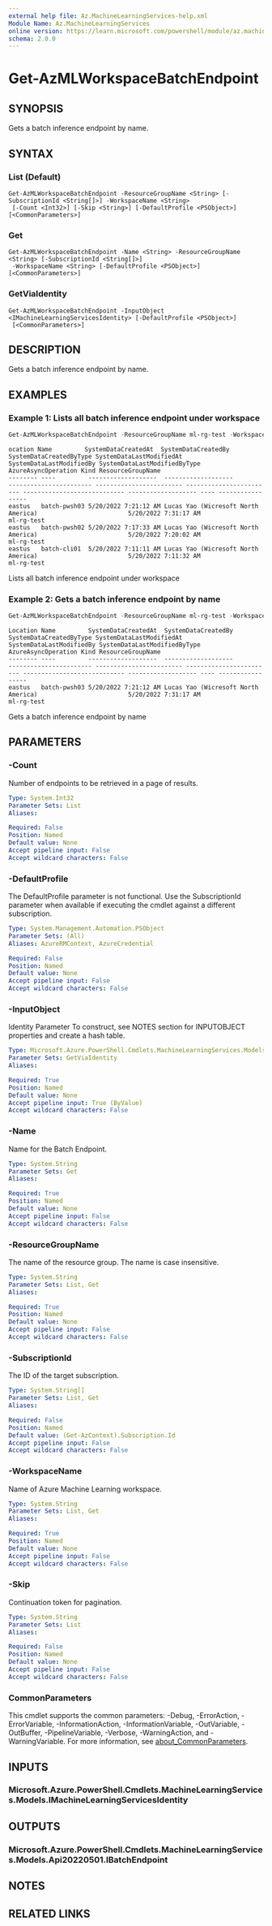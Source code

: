 ```yaml
---
external help file: Az.MachineLearningServices-help.xml
Module Name: Az.MachineLearningServices
online version: https://learn.microsoft.com/powershell/module/az.machinelearningservices/get-azmlworkspacebatchendpoint
schema: 2.0.0
---
```


# Get-AzMLWorkspaceBatchEndpoint

## SYNOPSIS
Gets a batch inference endpoint by name.

## SYNTAX

### List (Default)
```
Get-AzMLWorkspaceBatchEndpoint -ResourceGroupName <String> [-SubscriptionId <String[]>] -WorkspaceName <String>
 [-Count <Int32>] [-Skip <String>] [-DefaultProfile <PSObject>] [<CommonParameters>]
```

### Get
```
Get-AzMLWorkspaceBatchEndpoint -Name <String> -ResourceGroupName <String> [-SubscriptionId <String[]>]
 -WorkspaceName <String> [-DefaultProfile <PSObject>] [<CommonParameters>]
```

### GetViaIdentity
```
Get-AzMLWorkspaceBatchEndpoint -InputObject <IMachineLearningServicesIdentity> [-DefaultProfile <PSObject>]
 [<CommonParameters>]
```

## DESCRIPTION
Gets a batch inference endpoint by name.

## EXAMPLES

### Example 1: Lists all batch inference endpoint under workspace
```powershell
Get-AzMLWorkspaceBatchEndpoint -ResourceGroupName ml-rg-test -WorkspaceName mlworkspace-cli01
```

```output
ocation Name         SystemDataCreatedAt  SystemDataCreatedBy                 SystemDataCreatedByType SystemDataLastModifiedAt SystemDataLastModifiedBy SystemDataLastModifiedByType AzureAsyncOperation Kind ResourceGroupName
-------- ----         -------------------  -------------------                 ----------------------- ------------------------ ------------------------ ---------------------------- ------------------- ---- -----------------
eastus   batch-pwsh03 5/20/2022 7:21:12 AM Lucas Yao (Wicresoft North America)                         5/20/2022 7:31:17 AM                                                                                    ml-rg-test
eastus   batch-pwsh02 5/20/2022 7:17:33 AM Lucas Yao (Wicresoft North America)                         5/20/2022 7:20:02 AM                                                                                    ml-rg-test
eastus   batch-cli01  5/20/2022 7:11:11 AM Lucas Yao (Wicresoft North America)                         5/20/2022 7:11:32 AM                                                                                    ml-rg-test
```

Lists all batch inference endpoint under workspace

### Example 2: Gets a batch inference endpoint by name
```powershell
Get-AzMLWorkspaceBatchEndpoint -ResourceGroupName ml-rg-test -WorkspaceName mlworkspace-cli01 -Name batch-pwsh03
```

```output
Location Name         SystemDataCreatedAt  SystemDataCreatedBy                 SystemDataCreatedByType SystemDataLastModifiedAt SystemDataLastModifiedBy SystemDataLastModifiedByType AzureAsyncOperation Kind ResourceGroupName
-------- ----         -------------------  -------------------                 ----------------------- ------------------------ ------------------------ ---------------------------- ------------------- ---- -----------------
eastus   batch-pwsh03 5/20/2022 7:21:12 AM Lucas Yao (Wicresoft North America)                         5/20/2022 7:31:17 AM                                                                                    ml-rg-test
```

Gets a batch inference endpoint by name

## PARAMETERS

### -Count
Number of endpoints to be retrieved in a page of results.

```yaml
Type: System.Int32
Parameter Sets: List
Aliases:

Required: False
Position: Named
Default value: None
Accept pipeline input: False
Accept wildcard characters: False
```

### -DefaultProfile
The DefaultProfile parameter is not functional.
Use the SubscriptionId parameter when available if executing the cmdlet against a different subscription.

```yaml
Type: System.Management.Automation.PSObject
Parameter Sets: (All)
Aliases: AzureRMContext, AzureCredential

Required: False
Position: Named
Default value: None
Accept pipeline input: False
Accept wildcard characters: False
```

### -InputObject
Identity Parameter
To construct, see NOTES section for INPUTOBJECT properties and create a hash table.

```yaml
Type: Microsoft.Azure.PowerShell.Cmdlets.MachineLearningServices.Models.IMachineLearningServicesIdentity
Parameter Sets: GetViaIdentity
Aliases:

Required: True
Position: Named
Default value: None
Accept pipeline input: True (ByValue)
Accept wildcard characters: False
```

### -Name
Name for the Batch Endpoint.

```yaml
Type: System.String
Parameter Sets: Get
Aliases:

Required: True
Position: Named
Default value: None
Accept pipeline input: False
Accept wildcard characters: False
```

### -ResourceGroupName
The name of the resource group.
The name is case insensitive.

```yaml
Type: System.String
Parameter Sets: List, Get
Aliases:

Required: True
Position: Named
Default value: None
Accept pipeline input: False
Accept wildcard characters: False
```

### -SubscriptionId
The ID of the target subscription.

```yaml
Type: System.String[]
Parameter Sets: List, Get
Aliases:

Required: False
Position: Named
Default value: (Get-AzContext).Subscription.Id
Accept pipeline input: False
Accept wildcard characters: False
```

### -WorkspaceName
Name of Azure Machine Learning workspace.

```yaml
Type: System.String
Parameter Sets: List, Get
Aliases:

Required: True
Position: Named
Default value: None
Accept pipeline input: False
Accept wildcard characters: False
```

### -Skip
Continuation token for pagination.

```yaml
Type: System.String
Parameter Sets: List
Aliases:

Required: False
Position: Named
Default value: None
Accept pipeline input: False
Accept wildcard characters: False
```

### CommonParameters
This cmdlet supports the common parameters: -Debug, -ErrorAction, -ErrorVariable, -InformationAction, -InformationVariable, -OutVariable, -OutBuffer, -PipelineVariable, -Verbose, -WarningAction, and -WarningVariable. For more information, see [about_CommonParameters](http://go.microsoft.com/fwlink/?LinkID=113216).

## INPUTS

### Microsoft.Azure.PowerShell.Cmdlets.MachineLearningServices.Models.IMachineLearningServicesIdentity

## OUTPUTS

### Microsoft.Azure.PowerShell.Cmdlets.MachineLearningServices.Models.Api20220501.IBatchEndpoint

## NOTES

## RELATED LINKS
